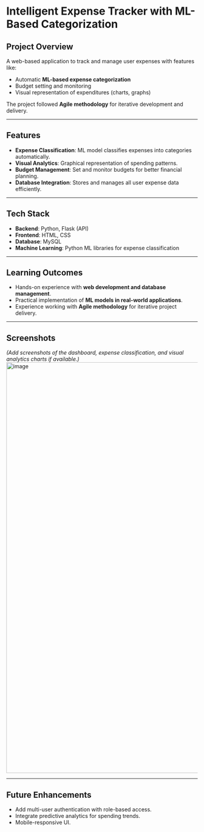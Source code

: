# Intelligent Expense Tracker with ML-Based Categorization

## Project Overview
A web-based application to track and manage user expenses with features like:
- Automatic **ML-based expense categorization**
- Budget setting and monitoring
- Visual representation of expenditures (charts, graphs)

The project followed **Agile methodology** for iterative development and delivery.

---

## Features
- **Expense Classification**: ML model classifies expenses into categories automatically.
- **Visual Analytics**: Graphical representation of spending patterns.
- **Budget Management**: Set and monitor budgets for better financial planning.
- **Database Integration**: Stores and manages all user expense data efficiently.

---

## Tech Stack
- **Backend**: Python, Flask (API)  
- **Frontend**: HTML, CSS  
- **Database**: MySQL  
- **Machine Learning**: Python ML libraries for expense classification  

---

## Learning Outcomes
- Hands-on experience with **web development and database management**.  
- Practical implementation of **ML models in real-world applications**.  
- Experience working with **Agile methodology** for iterative project delivery.

---


## Screenshots
*(Add screenshots of the dashboard, expense classification, and visual analytics charts if available.)*
<img width="1920" height="1080" alt="image" src="https://github.com/user-attachments/assets/617b79fc-6c2a-4c85-b950-0ae027a7202e" />

---

## Future Enhancements
- Add multi-user authentication with role-based access.  
- Integrate predictive analytics for spending trends.  
- Mobile-responsive UI.
